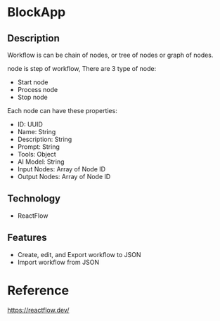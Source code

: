 # BlockApp

## Description

Workflow is can be chain of nodes, or tree of nodes or graph of nodes.

node is step of workflow, There are 3 type of node:
- Start node
- Process node
- Stop node

Each node can have these properties:
- ID: UUID
- Name: String
- Description: String
- Prompt: String
- Tools: Object
- AI Model: String
- Input Nodes: Array of Node ID
- Output Nodes: Array of Node ID

## Technology
- ReactFlow

## Features

- Create, edit, and Export workflow to JSON 
- Import workflow from JSON


# Reference
https://reactflow.dev/
